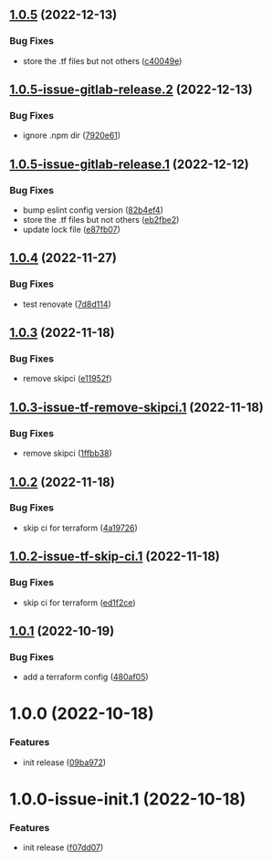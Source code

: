 ## [1.0.5](https://gitlab.com/beepbeepgo/public/libraries/npm/nodejs-semantic-release-config/compare/1.0.4...1.0.5) (2022-12-13)


### Bug Fixes

* store the .tf files but not others ([c40049e](https://gitlab.com/beepbeepgo/public/libraries/npm/nodejs-semantic-release-config/commit/c40049ee4eaf18a23ea526d8000bb621459ce14e))

## [1.0.5-issue-gitlab-release.2](https://gitlab.com/beepbeepgo/public/libraries/npm/nodejs-semantic-release-config/compare/1.0.5-issue-gitlab-release.1...1.0.5-issue-gitlab-release.2) (2022-12-13)


### Bug Fixes

* ignore .npm dir ([7920e61](https://gitlab.com/beepbeepgo/public/libraries/npm/nodejs-semantic-release-config/commit/7920e61a77fcce3977906a98c3fd1cdae826d95c))

## [1.0.5-issue-gitlab-release.1](https://gitlab.com/beepbeepgo/public/libraries/npm/nodejs-semantic-release-config/compare/1.0.4...1.0.5-issue-gitlab-release.1) (2022-12-12)


### Bug Fixes

* bump eslint config version ([82b4ef4](https://gitlab.com/beepbeepgo/public/libraries/npm/nodejs-semantic-release-config/commit/82b4ef4072e2806c5df5920e14a84a3be5720f5a))
* store the .tf files but not others ([eb2fbe2](https://gitlab.com/beepbeepgo/public/libraries/npm/nodejs-semantic-release-config/commit/eb2fbe234b7e946bd26a08b56eef75d881cdbc38))
* update lock file ([e87fb07](https://gitlab.com/beepbeepgo/public/libraries/npm/nodejs-semantic-release-config/commit/e87fb078a9350dce53ead41898782d97b9ccfd0d))

## [1.0.4](https://gitlab.com/beepbeepgo/public/libraries/npm/nodejs-semantic-release-config/compare/1.0.3...1.0.4) (2022-11-27)


### Bug Fixes

* test renovate ([7d8d114](https://gitlab.com/beepbeepgo/public/libraries/npm/nodejs-semantic-release-config/commit/7d8d114a33d166cefe4d14fd59c35a3567ce024f))

## [1.0.3](https://gitlab.com/beepbeepgo/public/libraries/npm/nodejs-semantic-release-config/compare/1.0.2...1.0.3) (2022-11-18)


### Bug Fixes

* remove skipci ([e11952f](https://gitlab.com/beepbeepgo/public/libraries/npm/nodejs-semantic-release-config/commit/e11952f99e109e3cab939a4cca63f164fe1f4055))

## [1.0.3-issue-tf-remove-skipci.1](https://gitlab.com/beepbeepgo/public/libraries/npm/nodejs-semantic-release-config/compare/1.0.2...1.0.3-issue-tf-remove-skipci.1) (2022-11-18)


### Bug Fixes

* remove skipci ([1ffbb38](https://gitlab.com/beepbeepgo/public/libraries/npm/nodejs-semantic-release-config/commit/1ffbb387d7d83b9e9b15757d40f4fd39d03cbb44))

## [1.0.2](https://gitlab.com/beepbeepgo/public/libraries/npm/nodejs-semantic-release-config/compare/1.0.1...1.0.2) (2022-11-18)


### Bug Fixes

* skip ci for terraform ([4a19726](https://gitlab.com/beepbeepgo/public/libraries/npm/nodejs-semantic-release-config/commit/4a19726fdf174f2d1fb20ea81f7d307cb2a2e496))

## [1.0.2-issue-tf-skip-ci.1](https://gitlab.com/beepbeepgo/public/libraries/npm/nodejs-semantic-release-config/compare/1.0.1...1.0.2-issue-tf-skip-ci.1) (2022-11-18)


### Bug Fixes

* skip ci for terraform ([ed1f2ce](https://gitlab.com/beepbeepgo/public/libraries/npm/nodejs-semantic-release-config/commit/ed1f2ceb52dcf6e2fcd573d0ac5ea1d0c7ae57f3))

## [1.0.1](https://gitlab.com/beepbeepgo/public/libraries/npm/nodejs-semantic-release-config/compare/1.0.0...1.0.1) (2022-10-19)


### Bug Fixes

* add a terraform config ([480af05](https://gitlab.com/beepbeepgo/public/libraries/npm/nodejs-semantic-release-config/commit/480af05c8362db02dbddd673759590b2a08e3325))

# 1.0.0 (2022-10-18)


### Features

* init release ([09ba972](https://gitlab.com/beepbeepgo/public/libraries/npm/nodejs-semantic-release-config/commit/09ba9723c34473de60d0ca49b213a82ae62d2a4e))

# 1.0.0-issue-init.1 (2022-10-18)


### Features

* init release ([f07dd07](https://gitlab.com/beepbeepgo/public/libraries/npm/nodejs-semantic-release-config/commit/f07dd07e7b630a4a7cb5b623d4d153791e83d7b0))
